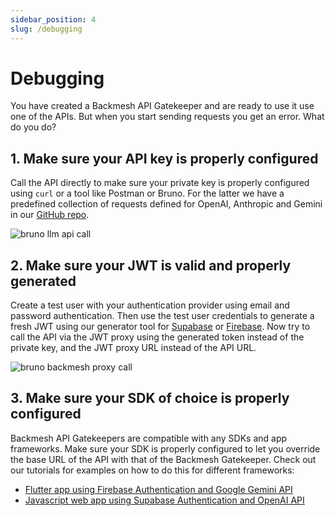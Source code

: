 ```yaml
---
sidebar_position: 4
slug: /debugging
---
```


# Debugging

You have created a Backmesh API Gatekeeper and are ready to use it use one of the APIs. But when you start sending requests you get an error. What do you do?

## 1. Make sure your API key is properly configured

Call the API directly to make sure your private key is properly configured using `curl` or a tool like Postman or Bruno. For the latter we have a predefined collection of requests defined for OpenAI, Anthropic and Gemini in our [GitHub repo](https://github.com/backmesh/backmesh/tree/main/collections).

![bruno llm api call](/debugging/bruno_llm_api.png)

## 2. Make sure your JWT is valid and properly generated

Create a test user with your authentication provider using email and password authentication. Then use the test user credentials to generate a fresh JWT using our generator tool for [Supabase](/supabase-jwt) or [Firebase](/firebase-jwt). Now try to call the API via the JWT proxy using the generated token instead of the private key, and the JWT proxy URL instead of the API URL.

![bruno backmesh proxy call](/debugging/bruno_proxy.png)

## 3. Make sure your SDK of choice is properly configured

Backmesh API Gatekeepers are compatible with any SDKs and app frameworks. Make sure your SDK is properly configured to let you override the base URL of the API with that of the Backmesh Gatekeeper. Check out our tutorials for examples on how to do this for different frameworks:

- [Flutter app using Firebase Authentication and Google Gemini API](/docs/firebase)
- [Javascript web app using Supabase Authentication and OpenAI API](/docs/supabase)
